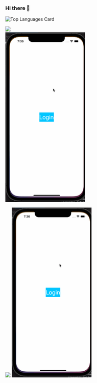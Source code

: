 ### Hi there 👋

<!--
**ZhanpZ/ZhanpZ** is a ✨ _special_ ✨ repository because its `README.md` (this file) appears on your GitHub profile.

Here are some ideas to get you started:

- 🔭 I’m currently working on ...
- 🌱 I’m currently learning ...
- 👯 I’m looking to collaborate on ...
- 🤔 I’m looking for help with ...
- 💬 Ask me about ...
- 📫 How to reach me: ...
- 😄 Pronouns: ...
- ⚡ Fun fact: ...
-->

![Top Languages Card](https://github-readme-stats.vercel.app/api/top-langs/?username=shinokada&layout=compact)

<p float="left">
<img src="https://github.com/ZhanpZ/Flix/blob/master/FlixP1.gif" width=250><br>
<img src="https://github.com/ZhanpZ/Twitter_API_APP/blob/master/TwitterDemo.gif" width=250><br>
</p>

<img src="https://github.com/ZhanpZ/Flix/blob/master/FlixP1.gif" width=250> <img src="https://github.com/ZhanpZ/Twitter_API_APP/blob/master/TwitterDemo.gif" width=250><br>
